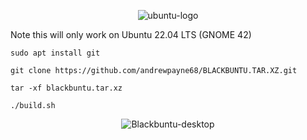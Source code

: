 <p align="center"><img src="https://i.ibb.co/dJndJ41/ubuntu-logo.png" alt="ubuntu-logo" border="0">

Note this will only work on Ubuntu 22.04 LTS (GNOME 42)

```
sudo apt install git
```
```
git clone https://github.com/andrewpayne68/BLACKBUNTU.TAR.XZ.git
```
```
tar -xf blackbuntu.tar.xz
```
```
./build.sh
```


<p align="center"><img src="https://i.ibb.co/vxjFtPT/Blackbuntu-desktop.jpg" alt="Blackbuntu-desktop" border="0">

